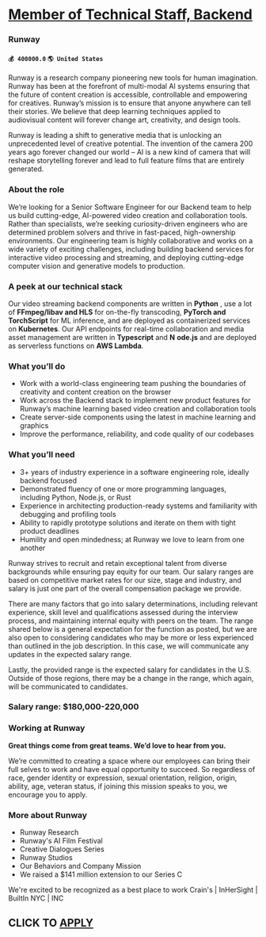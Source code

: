 # [Member of Technical Staff, Backend](https://www.remotewlb.com/apply/member-of-technical-staff-backend-49128)  
### Runway  
#### `💰 400000.0` `🌎 United States`  

Runway is a research company pioneering new tools for human imagination. Runway has been at the forefront of multi-modal AI systems ensuring that the future of content creation is accessible, controllable and empowering for creatives. Runway’s mission is to ensure that anyone anywhere can tell their stories. We believe that deep learning techniques applied to audiovisual content will forever change art, creativity, and design tools.

Runway is leading a shift to generative media that is unlocking an unprecedented level of creative potential. The invention of the camera 200 years ago forever changed our world – AI is a new kind of camera that will reshape storytelling forever and lead to full feature films that are entirely generated.

###  **About the role**

We’re looking for a Senior Software Engineer for our Backend team to help us build cutting-edge, AI-powered video creation and collaboration tools. Rather than specialists, we’re seeking curiosity-driven engineers who are determined problem solvers and thrive in fast-paced, high-ownership environments. Our engineering team is highly collaborative and works on a wide variety of exciting challenges, including building backend services for interactive video processing and streaming, and deploying cutting-edge computer vision and generative models to production.

### A peek at our technical stack

Our video streaming backend components are written in **Python** , use a lot of **FFmpeg/libav and HLS** for on-the-fly transcoding, **PyTorch and TorchScript** for ML inference, and are deployed as containerized services on **Kubernetes**. Our API endpoints for real-time collaboration and media asset management are written in **Typescript** and **N** **ode.js** and are deployed as serverless functions on **AWS Lambda**.

### What you’ll do

  * Work with a world-class engineering team pushing the boundaries of creativity and content creation on the browser
  * Work across the Backend stack to implement new product features for Runway’s machine learning based video creation and collaboration tools
  * Create server-side components using the latest in machine learning and graphics
  * Improve the performance, reliability, and code quality of our codebases

### What you’ll need

  * 3+ years of industry experience in a software engineering role, ideally backend focused
  * Demonstrated fluency of one or more programming languages, including Python, Node.js, or Rust
  * Experience in architecting production-ready systems and familiarity with debugging and profiling tools
  * Ability to rapidly prototype solutions and iterate on them with tight product deadlines
  * Humility and open mindedness; at Runway we love to learn from one another

Runway strives to recruit and retain exceptional talent from diverse backgrounds while ensuring pay equity for our team. Our salary ranges are based on competitive market rates for our size, stage and industry, and salary is just one part of the overall compensation package we provide.

There are many factors that go into salary determinations, including relevant experience, skill level and qualifications assessed during the interview process, and maintaining internal equity with peers on the team. The range shared below is a general expectation for the function as posted, but we are also open to considering candidates who may be more or less experienced than outlined in the job description. In this case, we will communicate any updates in the expected salary range.

Lastly, the provided range is the expected salary for candidates in the U.S. Outside of those regions, there may be a change in the range, which again, will be communicated to candidates.

### Salary range: $180,000-220,000

###  **Working at Runway**

 **Great things come from great teams. We’d love to hear from you.**

We’re committed to creating a space where our employees can bring their full selves to work and have equal opportunity to succeed. So regardless of race, gender identity or expression, sexual orientation, religion, origin, ability, age, veteran status, if joining this mission speaks to you, we encourage you to apply.

### More about Runway

  * Runway Research
  * Runway's AI Film Festival
  * Creative Dialogues Series
  * Runway Studios
  * Our Behaviors and Company Mission
  * We raised a $141 million extension to our Series C

We're excited to be recognized as a best place to work Crain's | InHerSight | BuiltIn NYC | INC

  
## CLICK TO [APPLY](https://www.remotewlb.com/apply/member-of-technical-staff-backend-49128)

